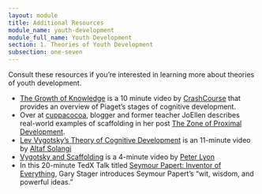 ```yaml
---
layout: module
title: Additional Resources
module_name: youth-development
module_full_name: Youth Development
section: 1. Theories of Youth Development
subsection: one-seven
---
```


<p>Consult these resources if you’re interested in learning more about theories of youth development.</p>

<ul>
  <li><a href="https://youtu.be/8nz2dtv--ok" target="_blank">The Growth of Knowledge</a> is a 10 minute video by <a href="https://www.youtube.com/channel/UCX6b17PVsYBQ0ip5gyeme-Q">CrashCourse</a> that provides an overview of Piaget’s stages of cognitive development.</li>
  <li>Over at <a href="http://www.cuppacocoa.com/t" target="_blank">cuppacocoa</a>, blogger and former teacher JoEllen describes real-world examples of scaffolding in her post <a href="http://www.cuppacocoa.com/the-zone-of-proximal-development/">The Zone of Proximal Development</a>. </li>
  <li><a href="https://youtu.be/SzOTvkY3jOE" target="_blank">Lev Vygotsky’s Theory of Cognitive Development</a> is an 11-minute video by <a href="https://www.youtube.com/channel/UCJehV0NnCkUsLu0QepRnPTg"  target="_blank">Altaf Solangi</a></li>
  <li><a href="https://youtu.be/4AoLk5nbliM" target="_blank">Vygotsky and Scaffolding</a> is a 4-minute video by <a href="https://www.youtube.com/channel/UCHthk9ptjiSjD_VcCZB3ehA" target="_blank">Peter Lyon</a></li>
  <li>In this 20-minute TedX Talk titled <a href="https://www.youtube.com/watch?v=6-dFTmdX1kU" target="_blank">Seymour Papert: Inventor of Everything</a>, Gary Stager introduces Seymour Papert’s “wit, wisdom, and powerful ideas.”</li>
</ul>
